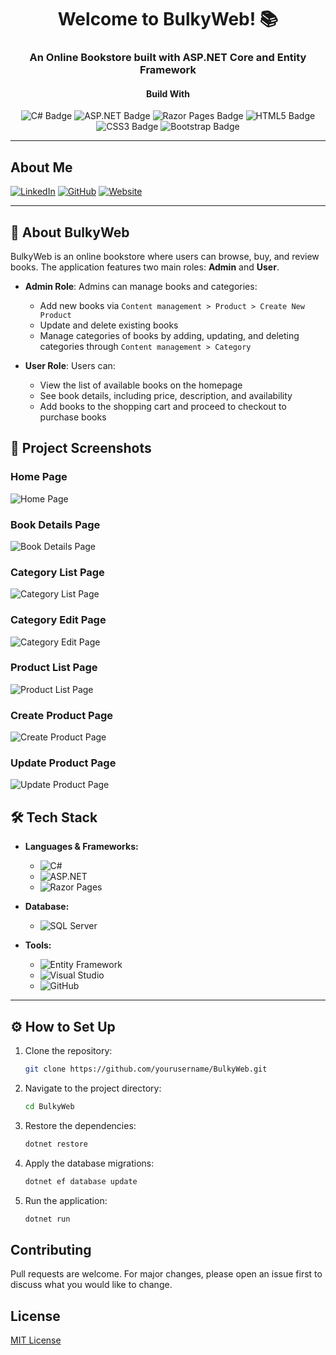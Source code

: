 <h1 align="center">Welcome to BulkyWeb! 📚</h1>
<h3 align="center">An Online Bookstore built with ASP.NET Core and Entity Framework</h3>
<h4 align="center">Build With</h4>
<p align="center">
    <!-- Languages & Frameworks -->
    <img src="https://img.shields.io/badge/C%23-00599C?style=for-the-badge&logo=csharp&logoColor=white" alt="C# Badge" />
    <img src="https://img.shields.io/badge/ASP.NET-512BD4?style=for-the-badge&logo=dotnet&logoColor=white" alt="ASP.NET Badge" />
    <img src="https://img.shields.io/badge/Razor_Pages-512BD4?style=for-the-badge&logo=dotnet&logoColor=white" alt="Razor Pages Badge" />
    <img src="https://img.shields.io/badge/HTML5-E34F26?style=for-the-badge&logo=html5&logoColor=white" alt="HTML5 Badge" />
    <img src="https://img.shields.io/badge/CSS3-1572B6?style=for-the-badge&logo=css3&logoColor=white" alt="CSS3 Badge" />
    <img src="https://img.shields.io/badge/Bootstrap-563D7C?style=for-the-badge&logo=bootstrap&logoColor=white" alt="Bootstrap Badge" />
</p>
 
---

## About Me
[![LinkedIn](https://img.shields.io/badge/LinkedIn-blue?style=for-the-badge&logo=linkedin)](https://www.linkedin.com/in/ravi-ramani-65a12017b/)
[![GitHub](https://img.shields.io/badge/GitHub-black?style=for-the-badge&logo=github)](https://github.com/RamaniRavi)
[![Website](https://img.shields.io/badge/Website-green?style=for-the-badge&logo=netlify)](https://ravi-ramani.netlify.app/)

---

## 📖 About BulkyWeb

BulkyWeb is an online bookstore where users can browse, buy, and review books. The application features two main roles: **Admin** and **User**.

- **Admin Role**: Admins can manage books and categories:
  - Add new books via `Content management > Product > Create New Product`
  - Update and delete existing books
  - Manage categories of books by adding, updating, and deleting categories through `Content management > Category`
  
- **User Role**: Users can:
  - View the list of available books on the homepage
  - See book details, including price, description, and availability
  - Add books to the shopping cart and proceed to checkout to purchase books

## 📸 Project Screenshots

### Home Page
![Home Page](https://github.com/RamaniRavi/BulkyWeb/blob/main/Demo/homepage.png)

### Book Details Page
![Book Details Page](https://github.com/RamaniRavi/BulkyWeb/blob/main/Demo/book-details.png)

### Category List Page
![Category List Page](https://github.com/RamaniRavi/BulkyWeb/blob/main/Demo/category-list.png)

### Category Edit Page
![Category Edit Page](https://github.com/RamaniRavi/BulkyWeb/blob/main/Demo/category-edit.png)

### Product List Page
![Product List Page](https://github.com/RamaniRavi/BulkyWeb/blob/main/Demo/product-list.png)

### Create Product Page
![Create Product Page](https://github.com/RamaniRavi/BulkyWeb/blob/main/Demo/create-product.png)

### Update Product Page
![Update Product Page](https://github.com/RamaniRavi/BulkyWeb/blob/main/Demo/update-product.png)

## 🛠️ Tech Stack

- **Languages & Frameworks:**
  - ![C#](https://img.shields.io/badge/-C%23-00599C?style=flat-square&logo=csharp)
  - ![ASP.NET](https://img.shields.io/badge/-ASP.NET-512BD4?style=flat-square&logo=.net)
  - ![Razor Pages](https://img.shields.io/badge/-Razor_Pages-512BD4?style=flat-square&logo=.net)

- **Database:**  
  - ![SQL Server](https://img.shields.io/badge/-SQL_Server-CC2927?style=flat-square&logo=microsoft-sql-server)

- **Tools:**  
  - ![Entity Framework](https://img.shields.io/badge/-Entity_Framework-512BD4?style=flat-square&logo=.net)
  - ![Visual Studio](https://img.shields.io/badge/-Visual_Studio-5C2D91?style=flat-square&logo=visualstudio)
  - ![GitHub](https://img.shields.io/badge/-GitHub-181717?style=flat-square&logo=github)

---

## ⚙️ How to Set Up

1. Clone the repository:
    ```bash
    git clone https://github.com/yourusername/BulkyWeb.git
    ```
2. Navigate to the project directory:
    ```bash
    cd BulkyWeb
    ```
3. Restore the dependencies:
    ```bash
    dotnet restore
    ```
4. Apply the database migrations:
    ```bash
    dotnet ef database update
    ```
5. Run the application:
    ```bash
    dotnet run
    ```

## Contributing
Pull requests are welcome. For major changes, please open an issue first to discuss what you would like to change.

## License
[MIT License](LICENSE)
